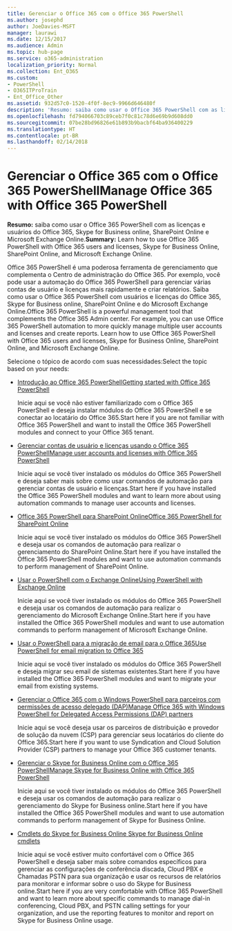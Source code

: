 ```yaml
---
title: Gerenciar o Office 365 com o Office 365 PowerShell
ms.author: josephd
author: JoeDavies-MSFT
manager: laurawi
ms.date: 12/15/2017
ms.audience: Admin
ms.topic: hub-page
ms.service: o365-administration
localization_priority: Normal
ms.collection: Ent_O365
ms.custom:
- PowerShell
- O365ITProTrain
- Ent_Office_Other
ms.assetid: 932d57c0-1520-4f0f-8ec9-9966d646480f
description: 'Resumo: saiba como usar o Office 365 PowerShell com as licenças e usuários do Office 365, Skype for Business online, SharePoint Online e Microsoft Exchange Online.'
ms.openlocfilehash: fd794066703c89ceb7f0c81c78d6e69b9d608dd0
ms.sourcegitcommit: 07be28bd96826e61b893b9bacbf64ba936400229
ms.translationtype: HT
ms.contentlocale: pt-BR
ms.lasthandoff: 02/14/2018
---
```

# <a name="manage-office-365-with-office-365-powershell"></a><span data-ttu-id="57e2e-103">Gerenciar o Office 365 com o Office 365 PowerShell</span><span class="sxs-lookup"><span data-stu-id="57e2e-103">Manage Office 365 with Office 365 PowerShell</span></span>

 <span data-ttu-id="57e2e-104">**Resumo:** saiba como usar o Office 365 PowerShell com as licenças e usuários do Office 365, Skype for Business online, SharePoint Online e Microsoft Exchange Online.</span><span class="sxs-lookup"><span data-stu-id="57e2e-104">**Summary:** Learn how to use Office 365 PowerShell with Office 365 users and licenses, Skype for Business Online, SharePoint Online, and Microsoft Exchange Online.</span></span>
  
<span data-ttu-id="57e2e-p101">Office 365 PowerShell é uma poderosa ferramenta de gerenciamento que complementa o Centro de administração do Office 365. Por exemplo, você pode usar a automação do Office 365 PowerShell para gerenciar várias contas de usuário e licenças mais rapidamente e criar relatórios. Saiba como usar o Office 365 PowerShell com usuários e licenças do Office 365, Skype for Business online, SharePoint Online e do Microsoft Exchange Online.</span><span class="sxs-lookup"><span data-stu-id="57e2e-p101">Office 365 PowerShell is a powerful management tool that complements the Office 365 Admin center. For example, you can use Office 365 PowerShell automation to more quickly manage multiple user accounts and licenses and create reports. Learn how to use Office 365 PowerShell with Office 365 users and licenses, Skype for Business Online, SharePoint Online, and Microsoft Exchange Online.</span></span> 
  
<span data-ttu-id="57e2e-108">Selecione o tópico de acordo com suas necessidades:</span><span class="sxs-lookup"><span data-stu-id="57e2e-108">Select the topic based on your needs:</span></span>
  
- [<span data-ttu-id="57e2e-109">Introdução ao Office 365 PowerShell</span><span class="sxs-lookup"><span data-stu-id="57e2e-109">Getting started with Office 365 PowerShell</span></span>](getting-started-with-office-365-powershell.md)
    
    <span data-ttu-id="57e2e-110">Inicie aqui se você não estiver familiarizado com o Office 365 PowerShell e deseja instalar módulos do Office 365 PowerShell e se conectar ao locatário do Office 365.</span><span class="sxs-lookup"><span data-stu-id="57e2e-110">Start here if you are not familiar with Office 365 PowerShell and want to install the Office 365 PowerShell modules and connect to your Office 365 tenant.</span></span>
    
- [<span data-ttu-id="57e2e-111">Gerenciar contas de usuário e licenças usando o Office 365 PowerShell</span><span class="sxs-lookup"><span data-stu-id="57e2e-111">Manage user accounts and licenses with Office 365 PowerShell</span></span>](manage-user-accounts-and-licenses-with-office-365-powershell.md)
    
    <span data-ttu-id="57e2e-112">Inicie aqui se você tiver instalado os módulos do Office 365 PowerShell e deseja saber mais sobre como usar comandos de automação para gerenciar contas de usuário e licenças.</span><span class="sxs-lookup"><span data-stu-id="57e2e-112">Start here if you have installed the Office 365 PowerShell modules and want to learn more about using automation commands to manage user accounts and licenses.</span></span>
    
- [<span data-ttu-id="57e2e-113">Office 365 PowerShell para SharePoint Online</span><span class="sxs-lookup"><span data-stu-id="57e2e-113">Office 365 PowerShell for SharePoint Online</span></span>](https://technet.microsoft.com/pt-BR/library/fp161362.aspx)
    
    <span data-ttu-id="57e2e-114">Inicie aqui se você tiver instalado os módulos do Office 365 PowerShell e deseja usar os comandos de automação para realizar o gerenciamento do SharePoint Online.</span><span class="sxs-lookup"><span data-stu-id="57e2e-114">Start here if you have installed the Office 365 PowerShell modules and want to use automation commands to perform management of SharePoint Online.</span></span>
    
- [<span data-ttu-id="57e2e-115">Usar o PowerShell com o Exchange Online</span><span class="sxs-lookup"><span data-stu-id="57e2e-115">Using PowerShell with Exchange Online</span></span>](https://technet.microsoft.com/library/jj200677%28v=exchg.160%29.aspx)
    
    <span data-ttu-id="57e2e-116">Inicie aqui se você tiver instalado os módulos do Office 365 PowerShell e deseja usar os comandos de automação para realizar o gerenciamento do Microsoft Exchange Online.</span><span class="sxs-lookup"><span data-stu-id="57e2e-116">Start here if you have installed the Office 365 PowerShell modules and want to use automation commands to perform management of Microsoft Exchange Online.</span></span>
    
- [<span data-ttu-id="57e2e-117">Usar o PowerShell para a migração de email para o Office 365</span><span class="sxs-lookup"><span data-stu-id="57e2e-117">Use PowerShell for email migration to Office 365</span></span>](use-powershell-for-email-migration-to-office-365.md)
    
    <span data-ttu-id="57e2e-118">Inicie aqui se você tiver instalado os módulos do Office 365 PowerShell e deseja migrar seu email de sistemas existentes.</span><span class="sxs-lookup"><span data-stu-id="57e2e-118">Start here if you have installed the Office 365 PowerShell modules and want to migrate your email from existing systems.</span></span> 
    
- [<span data-ttu-id="57e2e-119">Gerenciar o Office 365 com o Windows PowerShell para parceiros com permissões de acesso delegado (DAP)</span><span class="sxs-lookup"><span data-stu-id="57e2e-119">Manage Office 365 with Windows PowerShell for Delegated Access Permissions (DAP) partners</span></span>](manage-office-365-with-windows-powershell-for-delegated-access-permissions-dap-p.md)
    
    <span data-ttu-id="57e2e-120">Inicie aqui se você deseja usar os parceiros de distribuição e provedor de solução da nuvem (CSP) para gerenciar seus locatários do cliente do Office 365.</span><span class="sxs-lookup"><span data-stu-id="57e2e-120">Start here if you want to use Syndication and Cloud Solution Provider (CSP) partners to manage your Office 365 customer tenants.</span></span> 
    
- [<span data-ttu-id="57e2e-121">Gerenciar o Skype for Business Online com o Office 365 PowerShell</span><span class="sxs-lookup"><span data-stu-id="57e2e-121">Manage Skype for Business Online with Office 365 PowerShell</span></span>](manage-skype-for-business-online-with-office-365-powershell.md)
    
    <span data-ttu-id="57e2e-122">Inicie aqui se você tiver instalado os módulos do Office 365 PowerShell e deseja usar os comandos de automação para realizar o gerenciamento do Skype for Business online.</span><span class="sxs-lookup"><span data-stu-id="57e2e-122">Start here if you have installed the Office 365 PowerShell modules and want to use automation commands to perform management of Skype for Business Online.</span></span>
    
- [<span data-ttu-id="57e2e-123">Cmdlets do Skype for Business Online </span><span class="sxs-lookup"><span data-stu-id="57e2e-123">Skype for Business Online cmdlets</span></span>](http://technet.microsoft.com/library/141fbda3-992a-4eeb-9352-c6b0ffd760f6.aspx)
    
    <span data-ttu-id="57e2e-124">Inicie aqui se você estiver muito confortável com o Office 365 PowerShell e deseja saber mais sobre comandos específicos para gerenciar as configurações de conferência discada, Cloud PBX e Chamadas PSTN para sua organização e usar os recursos de relatórios para monitorar e informar sobre o uso do Skype for Business online.</span><span class="sxs-lookup"><span data-stu-id="57e2e-124">Start here if you are very comfortable with Office 365 PowerShell and want to learn more about specific commands to manage dial-in conferencing, Cloud PBX, and PSTN calling settings for your organization, and use the reporting features to monitor and report on Skype for Business Online usage.</span></span>
    

